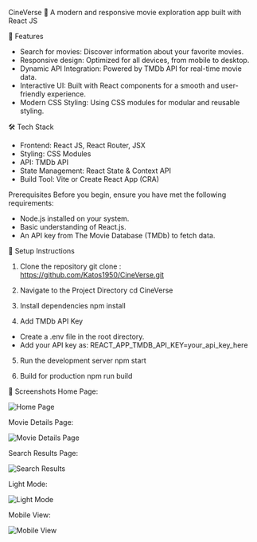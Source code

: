 CineVerse 🎥
A modern and responsive movie exploration app built with React JS

🚀 Features
- Search for movies: Discover information about your favorite movies.
- Responsive design: Optimized for all devices, from mobile to desktop.
- Dynamic API Integration: Powered by TMDb API for real-time movie data.
- Interactive UI: Built with React components for a smooth and user-friendly experience.
- Modern CSS Styling: Using CSS modules for modular and reusable styling.

🛠️ Tech Stack
- Frontend: React JS, React Router, JSX
- Styling: CSS Modules
- API: TMDb API
- State Management: React State & Context API
- Build Tool: Vite or Create React App (CRA)

Prerequisites
Before you begin, ensure you have met the following requirements:
- Node.js installed on your system.
- Basic understanding of React.js.
- An API key from The Movie Database (TMDb) to fetch data.


🔧 Setup Instructions
1. Clone the repository
    git clone : https://github.com/Katos1950/CineVerse.git

2. Navigate to the Project Directory
    cd CineVerse

3. Install dependencies
    npm install

4. Add TMDb API Key
- Create a .env file in the root directory.
- Add your API key as:
    REACT_APP_TMDB_API_KEY=your_api_key_here

5. Run the development server
    npm start

6. Build for production
    npm run build

📸 Screenshots
Home Page:

![Home Page](https://github.com/user-attachments/assets/e6249025-5507-4ce8-a1af-303e759ed80c)

Movie Details Page:

![Movie Details Page](https://github.com/user-attachments/assets/e70984c2-ee60-4cb4-8471-3c09b2fd4b32)

Search Results Page:

![Search Results](https://github.com/user-attachments/assets/cdc3f900-0761-4f9d-82a7-a10ea5392b29)

Light Mode:

![Light Mode](https://github.com/user-attachments/assets/67dcee14-25d1-4bd5-a09e-328a3036d16c)

Mobile View:

![Mobile View](https://github.com/user-attachments/assets/b3239c80-b201-4cef-a79c-a924581474a8)

